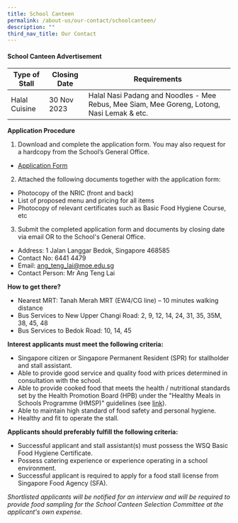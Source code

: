 ```yaml
---
title: School Canteen
permalink: /about-us/our-contact/schoolcanteen/
description: ""
third_nav_title: Our Contact
---
```

#### School Canteen Advertisement

| Type of Stall | Closing Date | Requirements |
| -------- | -------- | -------- |
| Halal Cuisine | 30 Nov 2023     | Halal Nasi Padang and Noodles - Mee Rebus, Mee Siam, Mee Goreng, Lotong, Nasi Lemak & etc.    |

**Application Procedure**

1. Download and complete the application form. You may also request for a hardcopy from the School’s General Office.
* [Application Form](/files/About%20Us/School%20Canteen/school_canteen_application_form.pdf)

2. Attached the following documents together with the application form:
* Photocopy of the NRIC (front and back)
* List of proposed menu and pricing for all items
* Photocopy of relevant certificates such as Basic Food Hygiene Course, etc

3. Submit the completed application form and documents by closing date via email OR to the School's General Office.

* Address: 1 Jalan Langgar Bedok, Singapore 468585
* Contact No: 6441 4479
* Email: ang_teng_lai@moe.edu.sg
* Contact Person: Mr Ang Teng Lai

**How to get there?**
* Nearest MRT: Tanah Merah MRT (EW4/CG line) – 10 minutes walking distance
* Bus Services to New Upper Changi Road: 2, 9, 12, 14, 24, 31, 35, 35M, 38, 45, 48
* Bus Services to Bedok Road: 10, 14, 45

**Interest applicants must meet the following criteria:**
* Singapore citizen or Singapore Permanent Resident (SPR) for stallholder and stall assistant.
* Able to provide good service and quality food with prices determined in consultation with the school.
* Able to provide cooked food that meets the health / nutritional standards set by the Health Promotion Board (HPB) under the "Healthy Meals in Schools Programme (HMSP)" guidelines (see [link](https://www.hpb.gov.sg/schools/school-programmes/healthy-meals-in-schools-programme)).
* Able to maintain high standard of food safety and personal hygiene.
* Healthy and fit to operate the stall.


**Applicants should preferably fulfill the following criteria:**
* Successful applicant and stall assistant(s) must possess the WSQ Basic Food Hygiene Certificate.
* Possess catering experience or experience operating in a school environment.
* Successful applicant is required to apply for a food stall license from Singapore Food Agency (SFA). 


*Shortlisted applicants will be notified for an interview and will be required to provide food sampling for the School Canteen Selection Committee at the applicant's own expense.*